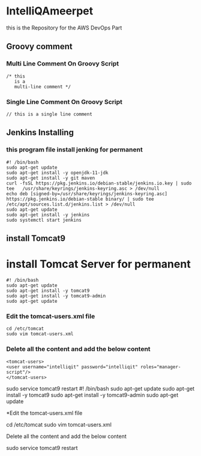 # IntelliQAmeerpet
this is the Repository for the AWS DevOps Part 

## Groovy comment
### Multi  Line Comment On Groovy Script
```
/* this
   is a
   multi-line comment */
```
### Single Line Comment On Groovy Script
```
// this is a single line comment
```

## Jenkins Installing
### this program file install jenking for permanent
```
#! /bin/bash
sudo apt-get update 
sudo apt-get install -y openjdk-11-jdk
sudo apt-get install -y git maven
curl -fsSL https://pkg.jenkins.io/debian-stable/jenkins.io.key | sudo tee   /usr/share/keyrings/jenkins-keyring.asc > /dev/null
echo deb [signed-by=/usr/share/keyrings/jenkins-keyring.asc]   https://pkg.jenkins.io/debian-stable binary/ | sudo tee   /etc/apt/sources.list.d/jenkins.list > /dev/null
sudo apt-get update
sudo apt-get install -y jenkins
sudo systemctl start jenkins
```
## install Tomcat9
# install Tomcat Server for permanent
```
#! /bin/bash
sudo apt-get update 
sudo apt-get install -y tomcat9
sudo apt-get install -y tomcat9-admin
sudo apt-get update
```
### Edit the tomcat-users.xml file
```
cd /etc/tomcat
sudo vim tomcat-users.xml
``` 
### Delete all the content and add the below content
```  
<tomcat-users>
<user username="intelliqit" password="intelliqit" roles="manager-script"/> 
</tomcat-users>
```
sudo service tomcat9 restart
#! /bin/bash
sudo apt-get update 
sudo apt-get install -y tomcat9
sudo apt-get install -y tomcat9-admin
sudo apt-get update

*Edit the tomcat-users.xml file

cd /etc/tomcat
sudo vim tomcat-users.xml
  
Delete all the content and add the below content
  
<tomcat-users>
<user username="intelliqit" password="intelliqit" roles="manager-script"/> 
</tomcat-users>

sudo service tomcat9 restart
